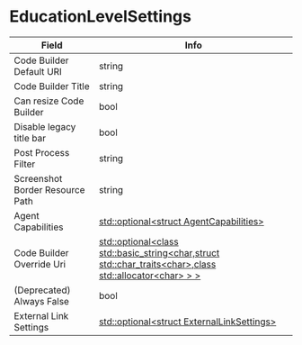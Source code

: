 # EducationLevelSettings

<table><thead><tr><th>Field</th><th>Info</th></tr></thead><tbody>
<tr><td>Code Builder Default URI</td><td>string</td></tr>
<tr><td>Code Builder Title</td><td>string</td></tr>
<tr><td>Can resize Code Builder</td><td>bool</td></tr>
<tr><td>Disable legacy title bar</td><td>bool</td></tr>
<tr><td>Post Process Filter</td><td>string</td></tr>
<tr><td>Screenshot Border Resource Path</td><td>string</td></tr>
<tr><td>Agent Capabilities</td><td><a href="../types/Optional_struct AgentCapabilities.md">std::optional&lt;struct AgentCapabilities&gt;</a></td></tr>
<tr><td>Code Builder Override Uri</td><td><a href="../types/Optional_String.md">std::optional&lt;class std::basic_string&lt;char,struct std::char_traits&lt;char&gt;,class std::allocator&lt;char&gt; &gt; &gt;</a></td></tr>
<tr><td>(Deprecated) Always False</td><td>bool</td></tr>
<tr><td>External Link Settings</td><td><a href="../types/Optional_struct ExternalLinkSettings.md">std::optional&lt;struct ExternalLinkSettings&gt;</a></td></tr>
</tbody></table>